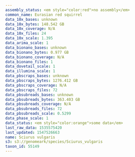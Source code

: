 ```yaml
---
assembly_status: <em style="color:red">no assembly</em>
common_name: Eurasian red squirrel
data_10x_bases: unknown
data_10x_bytes: 148.542 GB
data_10x_coverage: N/A
data_10x_files: 24
data_10x_scale: 1.395
data_arima_scale: 1
data_bionano_bases: unknown
data_bionano_bytes: 0.977 GB
data_bionano_coverage: N/A
data_bionano_files: 1
data_dovetail_scale: 1
data_illumina_scale: 1
data_pbscraps_bases: unknown
data_pbscraps_bytes: 1276.412 GB
data_pbscraps_coverage: N/A
data_pbscraps_files: 72
data_pbsubreads_bases: unknown
data_pbsubreads_bytes: 363.403 GB
data_pbsubreads_coverage: N/A
data_pbsubreads_files: 72
data_pbsubreads_scale: 0.5299
data_phase_scale: 1
data_status: <em style="color:orange">some data</em>
last_raw_data: 1535575420
last_updated: 1547526663
name: Sciurus vulgaris
s3: s3://genomeark/species/Sciurus_vulgaris
taxon_id: 55149
---
```

